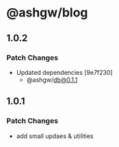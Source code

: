 # @ashgw/blog

## 1.0.2

### Patch Changes

- Updated dependencies [9e7f230]
  - @ashgw/db@0.1.1

## 1.0.1

### Patch Changes

- add small updaes & utilities
